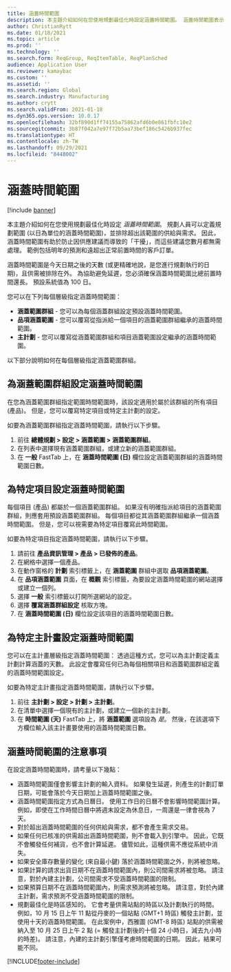 ```yaml
---
title: 涵蓋時間範圍
description: 本主題介紹如何在您使用規劃最佳化時設定涵蓋時間範圍。 涵蓋時間範圍表示您的規劃範圍和限制。
author: ChristianRytt
ms.date: 01/18/2021
ms.topic: article
ms.prod: ''
ms.technology: ''
ms.search.form: ReqGroup, ReqItemTable, ReqPlanSched
audience: Application User
ms.reviewer: kamaybac
ms.custom: ''
ms.assetid: ''
ms.search.region: Global
ms.search.industry: Manufacturing
ms.author: crytt
ms.search.validFrom: 2021-01-18
ms.dyn365.ops.version: 10.0.17
ms.openlocfilehash: 32bf890d1ff74155a75862afd6b0e861fbfc10e2
ms.sourcegitcommit: 3b87f042a7e97f72b5aa73bef186c5426b937fec
ms.translationtype: HT
ms.contentlocale: zh-TW
ms.lasthandoff: 09/29/2021
ms.locfileid: "8448002"
---
```

# <a name="coverage-time-fences"></a>涵蓋時間範圍

[!include [banner](../../includes/banner.md)]

本主題介紹如何在您使用規劃最佳化時設定 *涵蓋時間範圍*。 規劃人員可以定義規劃範圍 (以日為單位的涵蓋時間範圍)，並排除超出該範圍的供給與需求。 因此，涵蓋時間範圍有助於防止因供應建議而導致的「干擾」，而這些建議您數月都無需處理。 範例包括明年的預測和遠超出正常前置時間的客戶訂單。

涵蓋時間範圍是今天日期之後的天數 (或更精確地說，是您進行規劃執行的日期)，且供需被排除在外。 為協助避免延遲，您必須確保涵蓋時間範圍比總前置時間還長。 預設系統值為 100 日。

您可以在下列每個層級指定涵蓋時間範圍：

- **涵蓋範圍群組** - 您可以為每個涵蓋群組設定預設涵蓋時間範圍。
- **品項涵蓋範圍** - 您可以覆寫從指派給一個項目的涵蓋範圍群組繼承的涵蓋時間範圍。
- **主計劃** - 您可以覆寫從涵蓋範圍群組和項目涵蓋範圍設定繼承的涵蓋時間範圍。

以下部分說明如何在每個層級指定涵蓋範圍群組。

## <a name="set-a-coverage-time-fence-for-a-coverage-group"></a>為涵蓋範圍群組設定涵蓋時間範圍

在您為涵蓋範圍群組指定範圍時間範圍時，該設定適用於屬於該群組的所有項目 (產品)。 但是，您可以覆寫特定項目或特定主計劃的設定。

如要為涵蓋範圍群組指定涵蓋時間範圍，請執行以下步驟。

1. 前往 **總體規劃 \> 設定 \> 涵蓋範圍 \> 涵蓋範圍群組**。
1. 在列表中選擇現有涵蓋範圍群組，或建立新的涵蓋範圍群組。
1. 在 **一般** FastTab 上，在 **涵蓋時間範圍 (日)** 欄位設定涵蓋範圍群組的涵蓋時間範圍日數。

## <a name="set-a-coverage-time-fence-for-a-specific-item"></a>為特定項目設定涵蓋時間範圍

每個項目 (產品) 都屬於一個涵蓋範圍群組。 如果沒有明確指派給項目的涵蓋範圍群組，則應套用預設涵蓋範圍群組。 每個項目都從其涵蓋範圍群組繼承一個涵蓋時間範圍。 但是，您可以視需要為特定項目覆寫此時間範圍。

如要為特定項目指定涵蓋時間範圍，請執行以下步驟。

1. 請前往 **產品資訊管理 \> 產品 \> 已發佈的產品**。
1. 在網格中選擇一個產品。
1. 在動作窗格的 **計劃** 索引標籤上，在 **涵蓋範圍** 群組中選取 **品項涵蓋範圍**。
1. 在 **品項涵蓋範圍** 頁面，在 **概觀** 索引標籤，為要設定涵蓋時間範圍的網站選擇或建立一個列。
1. 選擇 **一般** 索引標籤以打開所選網站的設定。
1. 選擇 **覆寫涵蓋群組設定** 核取方塊。
1. 在 **涵蓋時間範圍 (日)** 欄位設定該項目的涵蓋時間範圍日數。

## <a name="set-a-coverage-time-fence-for-a-specific-master-plan"></a>為特定主計畫設定涵蓋時間範圍

您可以在主計畫層級指定涵蓋時間範圍： 透過這種方式，您可以為主計劃定義主計劃計算涵蓋的天數。 此設定會覆寫任何已為每個相關項目和涵蓋範圍群組定義的涵蓋時間範圍設定。

如要為特定主計畫指定涵蓋時間範圍，請執行以下步驟。

1. 前往 **主計劃 \> 設定 \> 計劃 \> 主計劃**。
1. 在清單中選擇一個現有的主計劃，或建立一個新的主計劃。
1. 在 **時間範圍 (天)** FastTab 上，將 **涵蓋範圍** 選項設為 *是*。 然後，在該選項下方欄位輸入該主計畫要使用的涵蓋時間範圍日數。

## <a name="considerations-for-coverage-time-fences"></a>涵蓋時間範圍的注意事項

在設定涵蓋時間範圍時，請考量以下幾點：

- 涵蓋時間範圍僅會影響主計劃的輸入資料。 如果發生延遲，則產生的計劃訂單日期，可能會落於今天日期加上涵蓋時間範圍之後。
- 涵蓋時間範圍指定方式為日曆日。 使用工作日的日曆不會影響時間範圍計算。 例如，即使在工作時間日曆中將週末設定為休息日，一周還是一律會視為 7 天。
- 對於超出涵蓋時間範圍的任何供給與需求，都不會產生需求交易。
- 如果任何已核准的供需超出涵蓋時間範圍，則不會載入到引擎中。 因此，它既不會觸發任何補貨，也不會計算延遲。 儘管如此，這種供需不應從系統中消失。
- 如果安全庫存數量的變化 (來自最小鍵) 落於涵蓋時間範圍之外，則將被忽略。
- 如果計算的請求出貨日期不在涵蓋時間範圍內，則公司間需求將被忽略。 請注意，對於內建主計劃，公司間需求不受涵蓋時間範圍的限制。
- 如果預算日期不在涵蓋時間範圍內，則需求預測將被忽略。 請注意，對於內建主計劃，需求預測不受涵蓋時間範圍的限制。
- 規劃最佳化是時區感知的。 它會考量供需站點的時區以及計劃執行的時間。 例如，10 月 15 日上午 11 點從丹麥的一個站點 (GMT+1 時區) 觸發主計劃，並使用十天的涵蓋時間範圍。 在此案例中，西雅圖 (GMT-8 時區) 站點的供需被納入至 10 月 25 日上午 2 點 (= 觸發主計劃後的十個 24 小時日，減去九小時的時差)。 請注意，內建的主計劃引擎僅考慮時間範圍的日期。 因此，結果可能不同。


[!INCLUDE[footer-include](../../../includes/footer-banner.md)]